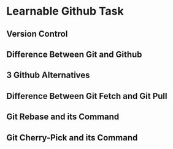 <h1> Learnable Github Task</h1>

## Version Control


## Difference Between Git and Github

## 3 Github Alternatives

## Difference Between Git Fetch and Git Pull



## Git Rebase and its Command

## Git Cherry-Pick and its Command

